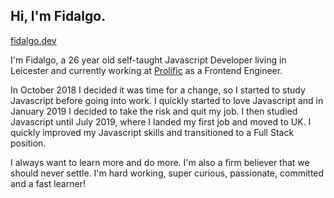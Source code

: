 ## Hi, I'm Fidalgo.

[fidalgo.dev](https://fidalgo.dev/)

I&#39;m Fidalgo, a 26 year old self-taught Javascript Developer living in Leicester and currently working at [Prolific](https://prolific.co/) as a Frontend Engineer.

 In October 2018 I decided it was time for a change, so I started to
          study Javascript before going into work. I quickly started to love
          Javascript and in January 2019 I decided to take the risk and quit my
          job. I then studied Javascript until July 2019, where I landed my
          first job and moved to UK. I quickly improved my Javascript skills
          and transitioned to a Full Stack position.

I always want to learn more and do more. I'm also a firm believer that we should never settle. I'm hard working, super curious, passionate, committed and a fast learner!
